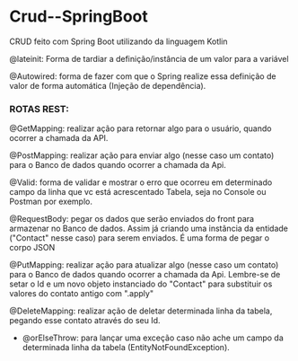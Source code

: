 

# Crud--SpringBoot
CRUD feito com Spring Boot utilizando da linguagem Kotlin


@lateinit: Forma de tardiar a definição/instância de um valor para a variável

@Autowired: forma de fazer com que o Spring realize essa definição de valor
de forma automática (Injeção de dependência).


### ROTAS REST:

@GetMapping: realizar ação para retornar algo para o usuário,
quando ocorrer a chamada da API.
 
 
@PostMapping: realizar ação para enviar algo (nesse caso um contato)
para o Banco de dados quando ocorrer a chamada da Api.

@Valid: forma de validar e mostrar o erro que ocorreu em determinado
campo da linha que vc está acrescentado Tabela,
seja no Console ou Postman por exemplo.
 
@RequestBody: pegar os dados que serão enviados do front para armazenar
no Banco de dados. Assim já criando uma instância da entidade ("Contact" nesse caso)
para serem enviados. É uma forma de pegar o corpo JSON
 
@PutMapping: realizar ação para atualizar algo (nesse caso um contato)
para o Banco de dados quando ocorrer a chamada da Api.
Lembre-se de setar o Id e um novo objeto instanciado do "Contact" para substituir
os valores do contato antigo com ".apply"

@DeleteMapping: realizar ação de deletar determinada linha da tabela, pegando esse contato
através do seu Id.

 * @orElseThrow: para lançar uma exceção caso não ache um campo
   da determinada linha da tabela (EntityNotFoundException).
